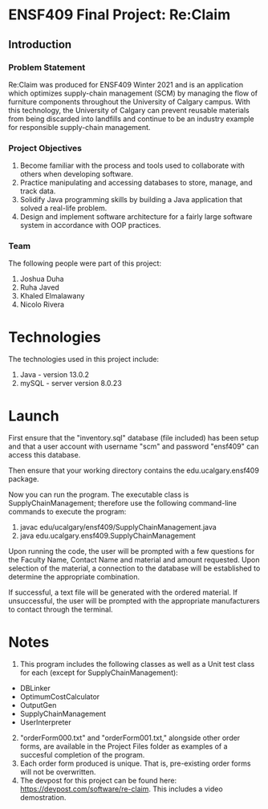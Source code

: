# ENSF409 Final Project: Re:Claim

## Introduction

### Problem Statement

Re:Claim was produced for ENSF409 Winter 2021 and is an application which optimizes supply-chain management (SCM) by managing the flow of furniture components throughout the University of Calgary campus. With this technology, the University of Calgary can prevent reusable materials from being discarded into landfills and continue to be an industry example for responsible supply-chain management.

### Project Objectives

1. Become familiar with the process and tools used to collaborate with others when developing software.
2. Practice manipulating and accessing databases to store, manage, and track data.
3. Solidify Java programming skills by building a Java application that solved a real-life problem.
4. Design and implement software architecture for a fairly large software system in accordance with OOP practices.

### Team

The following people were part of this project:

1. Joshua Duha
2. Ruha Javed
3. Khaled Elmalawany
4. Nicolo Rivera

# Technologies

The technologies used in this project include:

1. Java - version 13.0.2
2. mySQL - server version 8.0.23

# Launch

First ensure that the "inventory.sql" database (file included) has been setup and that a user account with username "scm" and password "ensf409" can access this database.

Then ensure that your working directory contains the edu.ucalgary.ensf409 package.

Now you can run the program. The executable class is SupplyChainManagement; therefore use the following command-line commands to execute the program:

 1. javac edu/ucalgary/ensf409/SupplyChainManagement.java
 2. java edu.ucalgary.ensf409.SupplyChainManagement

Upon running the code, the user will be prompted with a few questions for the Faculty Name, Contact Name and material and amount requested. Upon selection of the material, a connection to the database will be established to determine the appropriate combination.

If successful, a text file will be generated with the ordered material. If unsuccessful, the user will be prompted with the appropriate manufacturers to contact through the terminal.

# Notes

1. This program includes the following classes as well as a Unit test class for each (except for SupplyChainManagement):
- DBLinker
- OptimumCostCalculator
- OutputGen
- SupplyChainManagement
- UserInterpreter
2. "orderForm000.txt" and "orderForm001.txt," alongside other order forms, are available in the Project Files folder as examples of a succesful completion of the program.
3. Each order form produced is unique. That is, pre-existing order forms will not be overwritten.
4. The devpost for this project can be found here: https://devpost.com/software/re-claim. This includes a video demostration.
